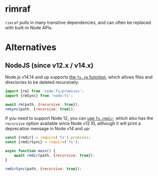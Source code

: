 # rimraf

`rimraf` pulls in many transitive dependencies, and can often be replaced with
built-in Node APIs.

# Alternatives

## NodeJS (since v12.x / v14.x)

Node.js v14.14 and up supports [the `fs.rm`
function](https://nodejs.org/api/fs.html#fspromisesrmpath-options), which allows
files and directories to be deleted recursively:

```js
import {rm} from 'node:fs/promises';
import {rmSync} from 'node:fs';

await rm(path, {recursive: true});
rmSync(path, {recursive: true});
```

If you need to support Node 12, you can [use
`fs.rmdir`](https://nodejs.org/api/fs.html#fspromisesrmdirpath-options), which
also has the `recursive` option available since Node v12.10, although it will
print a deprecation message in Node v14 and up:

```js
const {rmdir} = require('fs').promises;
const {rmdirSync} = require('fs');

async function main() {
    await rmdir(path, {recursive: true});
}

rmdirSync(path, {recursive: true});

```
